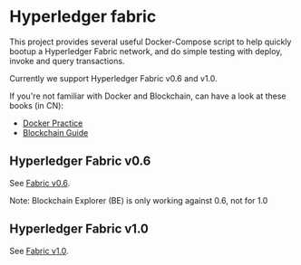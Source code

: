 # Hyperledger fabric

This project provides several useful Docker-Compose script to help quickly bootup a Hyperledger Fabric network, and do simple testing with deploy, invoke and query transactions.

Currently we support Hyperledger Fabric v0.6 and v1.0.

If you're not familiar with Docker and Blockchain, can have a look at these books (in CN):

* [Docker Practice](https://github.com/yeasy/docker_practice)
* [Blockchain Guide](https://github.com/yeasy/blockchain_guide)

## Hyperledger Fabric v0.6

See [Fabric v0.6](0.6/).

Note: Blockchain Explorer (BE) is only working against 0.6, not for 1.0

## Hyperledger Fabric v1.0
See [Fabric v1.0](1.0/).
